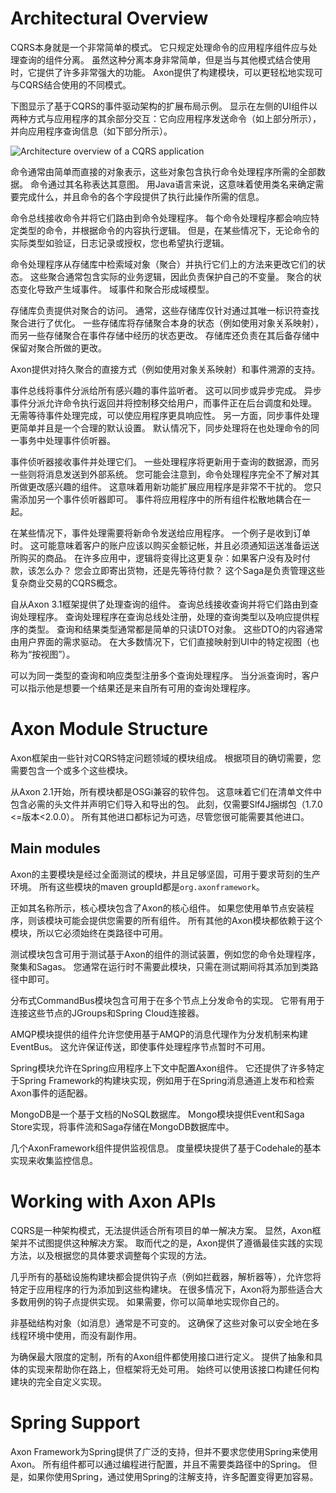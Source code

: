 Architectural Overview
======================

CQRS本身就是一个非常简单的模式。 它只规定处理命令的应用程序组件应与处理查询的组件分离。 虽然这种分离本身非常简单，但是当与其他模式结合使用时，它提供了许多非常强大的功能。 Axon提供了构建模块，可以更轻松地实现可与CQRS结合使用的不同模式。

下图显示了基于CQRS的事件驱动架构的扩展布局示例。 显示在左侧的UI组件以两种方式与应用程序的其余部分交互：它向应用程序发送命令（如上部分所示），并向应用程序查询信息（如下部分所示）。

![Architecture overview of a CQRS application](detailed-architecture-overview.png)

命令通常由简单而直接的对象表示，这些对象包含执行命令处理程序所需的全部数据。 命令通过其名称表达其意图。 用Java语言来说，这意味着使用类名来确定需要完成什么，并且命令的各个字段提供了执行此操作所需的信息。

命令总线接收命令并将它们路由到命令处理程序。 每个命令处理程序都会响应特定类型的命令，并根据命令的内容执行逻辑。 但是，在某些情况下，无论命令的实际类型如验证，日志记录或授权，您也希望执行逻辑。

命令处理程序从存储库中检索域对象（聚合）并执行它们上的方法来更改它们的状态。 这些聚合通常包含实际的业务逻辑，因此负责保护自己的不变量。 聚合的状态变化导致产生域事件。 域事件和聚合形成域模型。

存储库负责提供对聚合的访问。 通常，这些存储库仅针对通过其唯一标识符查找聚合进行了优化。 一些存储库将存储聚合本身的状态（例如使用对象关系映射），而另一些存储聚合在事件存储中经历的状态更改。 存储库还负责在其后备存储中保留对聚合所做的更改。

Axon提供对持久聚合的直接方式（例如使用对象关系映射）和事件溯源的支持。

事件总线将事件分派给所有感兴趣的事件监听者。 这可以同步或异步完成。 异步事件分派允许命令执行返回并将控制移交给用户，而事件正在后台调度和处理。 无需等待事件处理完成，可以使应用程序更具响应性。 另一方面，同步事件处理更简单并且是一个合理的默认设置。 默认情况下，同步处理将在也处理命令的同一事务中处理事件侦听器。

事件侦听器接收事件并处理它们。 一些处理程序将更新用于查询的数据源，而另一些则将消息发送到外部系统。 您可能会注意到，命令处理程序完全不了解对其所做更改感兴趣的组件。 这意味着用新功能扩展应用程序是非常不干扰的。 您只需添加另一个事件侦听器即可。 事件将应用程序中的所有组件松散地耦合在一起。

在某些情况下，事件处理需要将新命令发送给应用程序。 一个例子是收到订单时。 这可能意味着客户的账户应该以购买金额记帐，并且必须通知运送准备运送所购买的商品。 在许多应用中，逻辑将变得比这更复杂：如果客户没有及时付款，该怎么办？ 您会立即寄出货物，还是先等待付款？ 这个Saga是负责管理这些复杂商业交易的CQRS概念。

自从Axon 3.1框架提供了处理查询的组件。 查询总线接收查询并将它们路由到查询处理程序。 查询处理程序在查询总线处注册，处理的查询类型以及响应提供程序的类型。 查询和结果类型通常都是简单的只读DTO对象。 这些DTO的内容通常由用户界面的需求驱动。 在大多数情况下，它们直接映射到UI中的特定视图（也称为“按视图”）。

可以为同一类型的查询和响应类型注册多个查询处理程序。 当分派查询时，客户可以指示他是想要一个结果还是来自所有可用的查询处理程序。

Axon Module Structure
=====================

Axon框架由一些针对CQRS特定问题领域的模块组成。 根据项目的确切需要，您需要包含一个或多个这些模块。

从Axon 2.1开始，所有模块都是OSGi兼容的软件包。 这意味着它们在清单文件中包含必需的头文件并声明它们导入和导出的包。 此刻，仅需要Slf4J捆绑包（1.7.0 <=版本<2.0.0）。 所有其他进口都标记为可选，尽管您很可能需要其他进口。

Main modules
------------

Axon的主要模块是经过全面测试的模块，并且足够坚固，可用于要求苛刻的生产环境。 所有这些模块的maven groupId都是`org.axonframework`。

正如其名称所示，核心模块包含了Axon的核心组件。 如果您使用单节点安装程序，则该模块可能会提供您需要的所有组件。 所有其他的Axon模块都依赖于这个模块，所以它必须始终在类路径中可用。

测试模块包含可用于测试基于Axon的组件的测试装置，例如您的命令处理程序，聚集和Sagas。 您通常在运行时不需要此模块，只需在测试期间将其添加到类路径中即可。

分布式CommandBus模块包含可用于在多个节点上分发命令的实现。 它带有用于连接这些节点的JGroups和Spring Cloud连接器。

AMQP模块提供的组件允许您使用基于AMQP的消息代理作为分发机制来构建EventBus。 这允许保证传送，即使事件处理程序节点暂时不可用。

Spring模块允许在Spring应用程序上下文中配置Axon组件。 它还提供了许多特定于Spring Framework的构建块实现，例如用于在Spring消息通道上发布和检索Axon事件的适配器。

MongoDB是一个基于文档的NoSQL数据库。 Mongo模块提供Event和Saga Store实现，将事件流和Saga存储在MongoDB数据库中。

几个AxonFramework组件提供监视信息。 度量模块提供了基于Codehale的基本实现来收集监控信息。

Working with Axon APIs
======================

CQRS是一种架构模式，无法提供适合所有项目的单一解决方案。 显然，Axon框架并不试图提供这种解决方案。 取而代之的是，Axon提供了遵循最佳实践的实现方法，以及根据您的具体要求调整每个实现的方法。

几乎所有的基础设施构建块都会提供钩子点（例如拦截器，解析器等），允许您将特定于应用程序的行为添加到这些构建块。 在很多情况下，Axon将为那些适合大多数用例的钩子点提供实现。 如果需要，你可以简单地实现你自己的。

非基础结构对象（如消息）通常是不可变的。 这确保了这些对象可以安全地在多线程环境中使用，而没有副作用。

为确保最大限度的定制，所有的Axon组件都使用接口进行定义。 提供了抽象和具体的实现来帮助你在路上，但框架将无处可用。 始终可以使用该接口构建任何构建块的完全自定义实现。

Spring Support
==============

Axon Framework为Spring提供了广泛的支持，但并不要求您使用Spring来使用Axon。 所有组件都可以通过编程进行配置，并且不需要类路径中的Spring。 但是，如果你使用Spring，通过使用Spring的注解支持，许多配置变得更加容易。
